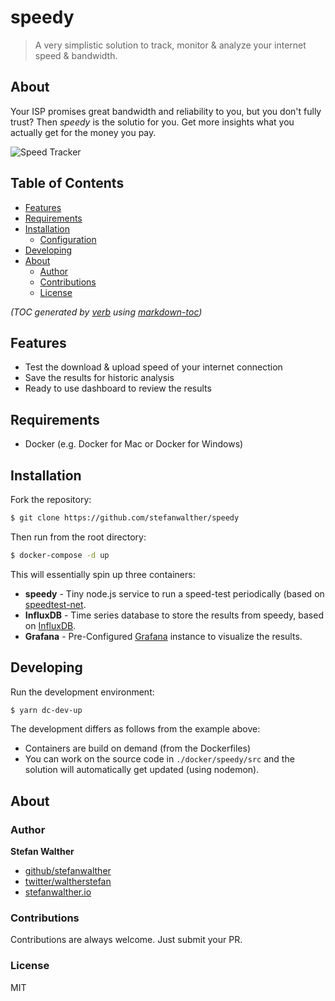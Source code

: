 # speedy

> A very simplistic solution to track, monitor & analyze your internet speed & bandwidth.

## About

Your ISP promises great bandwidth and reliability to you, but you don't fully trust?
Then _speedy_ is the solutio for you. Get more insights what you actually get for the money you pay.

![Speed Tracker](https://github.com/stefanwalther/speedy/raw/docs/docs/images/speed.png)

## Table of Contents

- [Features](#features)
- [Requirements](#requirements)
- [Installation](#installation)
  * [Configuration](#configuration)
- [Developing](#developing)
- [About](#about)
  * [Author](#author)
  * [Contributions](#contributions)
  * [License](#license)

_(TOC generated by [verb](https://github.com/verbose/verb) using [markdown-toc](https://github.com/jonschlinkert/markdown-toc))_

## Features

* Test the download & upload speed of your internet connection
* Save the results for historic analysis
* Ready to use dashboard to review the results

## Requirements

* Docker (e.g. Docker for Mac or Docker for Windows)

## Installation

Fork the repository:

```sh
$ git clone https://github.com/stefanwalther/speedy
```

Then run from the root directory:
```sh
$ docker-compose -d up
```

This will essentially spin up three containers:

* **speedy** - Tiny node.js service to run a speed-test periodically (based on [speedtest-net](https://github.com/ddsol/speedtest.net).
* **InfluxDB** - Time series database to store the results from speedy, based on [InfluxDB](https://github.com/influxdata/influxdb).
* **Grafana** - Pre-Configured [Grafana](https://github.com/grafana/grafana) instance to visualize the results.

## Developing

Run the development environment:

```sh
$ yarn dc-dev-up
```

The development differs as follows from the example above:

* Containers are build on demand (from the Dockerfiles)
* You can work on the source code in `./docker/speedy/src` and the solution will automatically get updated (using nodemon).

## About

### Author

**Stefan Walther**

* [github/stefanwalther](https://github.com/stefanwalther)
* [twitter/waltherstefan](http://twitter.com/waltherstefan)
* [stefanwalther.io](http://stefanwalther.io)

### Contributions

Contributions are always welcome. Just submit your PR.

### License

MIT